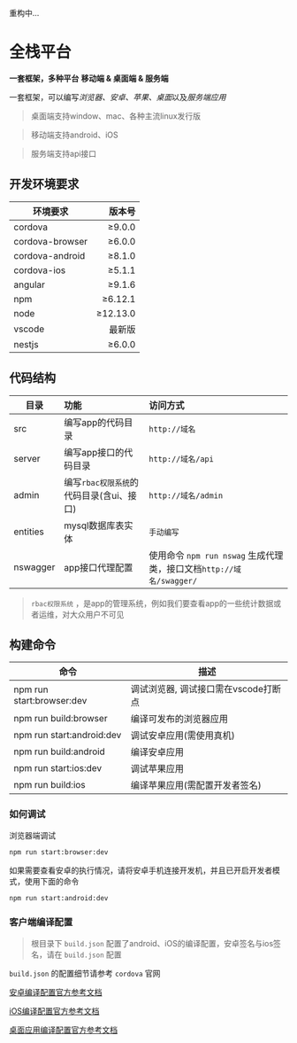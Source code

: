 重构中...

# 全栈平台

 **一套框架，多种平台**
 **移动端 & 桌面端 & 服务端**

一套框架，可以编写*浏览器、安卓、苹果、桌面*以及*服务端应用*

> 桌面端支持window、mac、各种主流linux发行版

> 移动端支持android、iOS

> 服务端支持api接口

## 开发环境要求

| 环境要求        |   版本号 |
| --------------- | -------: |
| cordova         |   ≥9.0.0 |
| cordova-browser |   ≥6.0.0 |
| cordova-android |   ≥8.1.0 |
| cordova-ios     |   ≥5.1.1 |
| angular         |   ≥9.1.6 |
| npm             |  ≥6.12.1 |
| node            | ≥12.13.0 |
| vscode          |   最新版 |
| nestjs          |   ≥6.0.0 |

## 代码结构

| 目录     | 功能                                     | 访问方式                                                            |
| -------- | :--------------------------------------- | :------------------------------------------------------------------ |
| src      | 编写app的代码目录                        | `http://域名`                                                       |
| server   | 编写app接口的代码目录                    | `http://域名/api`                                                   |
| admin    | 编写`rbac权限系统`的代码目录(含ui、接口) | `http://域名/admin`                                                 |
| entities | mysql数据库表实体                        | `手动编写`                                                          |
| nswagger | app接口代理配置                          | 使用命令 `npm run nswag` 生成代理类，接口文档`http://域名/swagger/` |

> `rbac权限系统` ，是app的管理系统，例如我们要查看app的一些统计数据或者运维，对大众用户不可见

## 构建命令

| 命令                      | 描述                                 |
| ------------------------- | ------------------------------------ |
| npm run start:browser:dev | 调试浏览器, 调试接口需在vscode打断点 |
| npm run build:browser     | 编译可发布的浏览器应用               |
| npm run start:android:dev | 调试安卓应用(需使用真机)             |
| npm run build:android     | 编译安卓应用                         |
| npm run start:ios:dev     | 调试苹果应用                         |
| npm run build:ios         | 编译苹果应用(需配置开发者签名)       |

### 如何调试

浏览器端调试

``` bash
npm run start:browser:dev
```

如果需要查看安卓的执行情况，请将安卓手机连接开发机，并且已开启开发者模式，使用下面的命令

``` bash
npm run start:android:dev
```

### 客户端编译配置

> 根目录下 `build.json` 配置了android、iOS的编译配置，安卓签名与ios签名，请在 `build.json` 配置

`build.json` 的配置细节请参考 `cordova` 官网

[安卓编译配置官方参考文档](https://cordova.apache.org/docs/en/latest/guide/platforms/android/index.html)

[iOS编译配置官方参考文档](https://cordova.apache.org/docs/en/latest/guide/platforms/ios/index.html)

[桌面应用编译配置官方参考文档](https://cordova.apache.org/docs/en/latest/guide/platforms/electron/index.html)